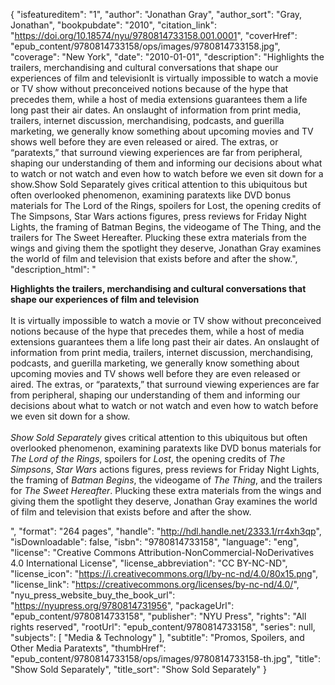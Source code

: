 {
  "isfeatureditem": "1",
  "author": "Jonathan Gray",
  "author_sort": "Gray, Jonathan",
  "bookpubdate": "2010",
  "citation_link": "https://doi.org/10.18574/nyu/9780814733158.001.0001",
  "coverHref": "epub_content/9780814733158/ops/images/9780814733158.jpg",
  "coverage": "New York",
  "date": "2010-01-01",
  "description": "Highlights the trailers, merchandising and cultural conversations that shape our experiences of film and televisionIt is virtually impossible to watch a movie or TV show without preconceived notions because of the hype that precedes them, while a host of media extensions guarantees them a life long past their air dates. An onslaught of information from print media, trailers, internet discussion, merchandising, podcasts, and guerilla marketing, we generally know something about upcoming movies and TV shows well before they are even released or aired. The extras, or “paratexts,” that surround viewing experiences are far from peripheral, shaping our understanding of them and informing our decisions about what to watch or not watch and even how to watch before we even sit down for a show.Show Sold Separately gives critical attention to this ubiquitous but often overlooked phenomenon, examining paratexts like DVD bonus materials for The Lord of the Rings, spoilers for Lost, the opening credits of The Simpsons, Star Wars actions figures, press reviews for Friday Night Lights, the framing of Batman Begins, the videogame of The Thing, and the trailers for The Sweet Hereafter. Plucking these extra materials from the wings and giving them the spotlight they deserve, Jonathan Gray examines the world of film and television that exists before and after the show.",
  "description_html": "<p><b>Highlights the trailers, merchandising and cultural conversations that shape our experiences of film and television</b><br><br>It is virtually impossible to watch a movie or TV show without preconceived notions because of the hype that precedes them, while a host of media extensions guarantees them a life long past their air dates. An onslaught of information from print media, trailers, internet discussion, merchandising, podcasts, and guerilla marketing, we generally know something about upcoming movies and TV shows well before they are even released or aired. The extras, or “paratexts,” that surround viewing experiences are far from peripheral, shaping our understanding of them and informing our decisions about what to watch or not watch and even how to watch before we even sit down for a show.<br><br><i>Show Sold Separately</i> gives critical attention to this ubiquitous but often overlooked phenomenon, examining paratexts like DVD bonus materials for <i>The Lord of the Rings</i>, spoilers for <i>Lost</i>, the opening credits of <i>The Simpsons</i>, <i>Star Wars</i> actions figures, press reviews for Friday Night Lights, the framing of <i>Batman Begins</i>, the videogame of <i>The Thing</i>, and the trailers for <i>The Sweet Hereafter</i>. Plucking these extra materials from the wings and giving them the spotlight they deserve, Jonathan Gray examines the world of film and television that exists before and after the show.</p>",
  "format": "264 pages",
  "handle": "http://hdl.handle.net/2333.1/rr4xh3qp",
  "isDownloadable": false,
  "isbn": "9780814733158",
  "language": "eng",
  "license": "Creative Commons Attribution-NonCommercial-NoDerivatives 4.0 International License",
  "license_abbreviation": "CC BY-NC-ND",
  "license_icon": "https://i.creativecommons.org/l/by-nc-nd/4.0/80x15.png",
  "license_link": "https://creativecommons.org/licenses/by-nc-nd/4.0/",
  "nyu_press_website_buy_the_book_url": "https://nyupress.org/9780814731956",
  "packageUrl": "epub_content/9780814733158",
  "publisher": "NYU Press",
  "rights": "All rights reserved",
  "rootUrl": "epub_content/9780814733158",
  "series": null,
  "subjects": [
    "Media & Technology"
  ],
  "subtitle": "Promos, Spoilers, and Other Media Paratexts",
  "thumbHref": "epub_content/9780814733158/ops/images/9780814733158-th.jpg",
  "title": "Show Sold Separately",
  "title_sort": "Show Sold Separately"
}
